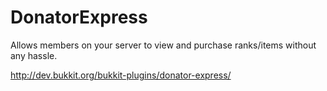 DonatorExpress
==============

Allows members on your server to view and purchase ranks/items without any hassle.

http://dev.bukkit.org/bukkit-plugins/donator-express/
